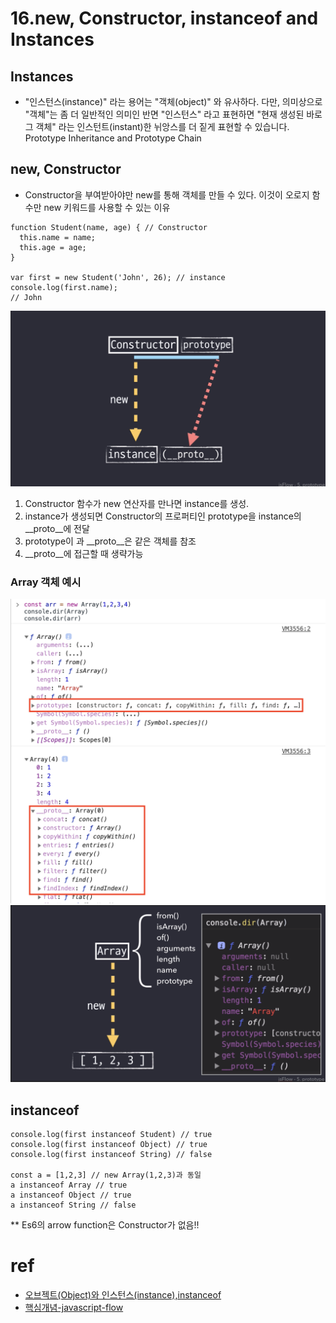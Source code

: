 # 16.new, Constructor, instanceof and Instances

## Instances
- "인스턴스(instance)" 라는 용어는 "객체(object)" 와 유사하다. 다만, 의미상으로 "객체"는 좀 더 일반적인 의미인 반면 "인스턴스" 라고 표현하면 "현재 생성된 바로 그 객체" 라는 인스턴트(instant)한 뉘앙스를 더 짙게 표현할 수 있습니다.
Prototype Inheritance and Prototype Chain

## new, Constructor
- Constructor을 부여받아야만 new를 통해 객체를 만들 수 있다. 이것이 오로지 함수만 new 키워드를 사용할 수 있는 이유
```
function Student(name, age) { // Constructor
  this.name = name;
  this.age = age;
}

var first = new Student('John', 26); // instance
console.log(first.name);
// John
```

![Reference Types](./imgs/constructor.png)

1. Constructor 함수가 new 연산자를 만나면 instance를 생성.
2. instance가 생성되면 Constructor의 프로퍼티인 prototype을 instance의 __proto__에 전달
3. prototype이 과 __proto__은 같은 객체를 참조
4. __proto__에 접근할 때 생략가능

### Array 객체 예시
![Reference Types](./imgs/array2.png)
![Reference Types](./imgs/array1.png)

## instanceof
```
console.log(first instanceof Student) // true
console.log(first instanceof Object) // true
console.log(first instanceof String) // false

const a = [1,2,3] // new Array(1,2,3)과 동일
a instanceof Array // true
a instanceof Object // true
a instanceof String // false
```

** Es6의 arrow function은 Constructor가 없음!!

# ref
- [오브젝트(Object)와 인스턴스(instance),instanceof](https://webclub.tistory.com/37)
- [핵심개념-javascript-flow](https://webclub.tistory.com/37)
